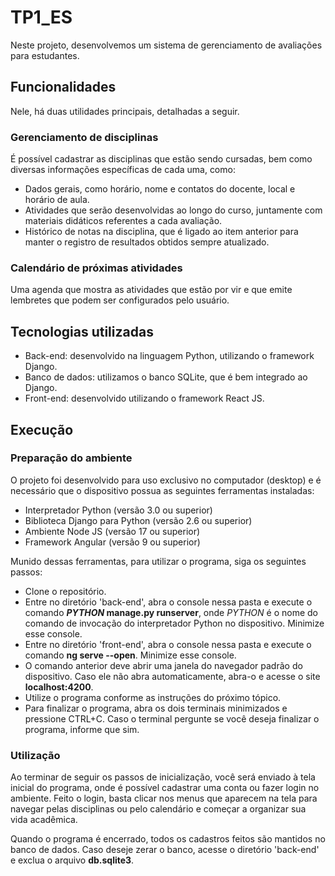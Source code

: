 # TP1_ES

Neste projeto, desenvolvemos um sistema de gerenciamento de avaliações para estudantes. 

## Funcionalidades

Nele, há duas utilidades principais, detalhadas a seguir.

### Gerenciamento de disciplinas

É possível cadastrar as disciplinas que estão sendo cursadas, bem como diversas informações específicas de cada uma, como:

* Dados gerais, como horário, nome e contatos do docente, local e horário de aula.
* Atividades que serão desenvolvidas ao longo do curso, juntamente com materiais didáticos referentes a cada avaliação.
* Histórico de notas na disciplina, que é ligado ao item anterior para manter o registro de resultados obtidos sempre atualizado.

### Calendário de próximas atividades

Uma agenda que mostra as atividades que estão por vir e que emite lembretes que podem ser configurados pelo usuário.

## Tecnologias utilizadas

* Back-end: desenvolvido na linguagem Python, utilizando o framework Django.
* Banco de dados: utilizamos o banco SQLite, que é bem integrado ao Django.
* Front-end: desenvolvido utilizando o framework React JS.

## Execução

### Preparação do ambiente

O projeto foi desenvolvido para uso exclusivo no computador (desktop) e é necessário que o dispositivo possua as seguintes ferramentas instaladas:
* Interpretador Python (versão 3.0 ou superior)
* Biblioteca Django para Python (versão 2.6 ou superior)
* Ambiente Node JS (versão 17 ou superior)
* Framework Angular (versão 9 ou superior)

Munido dessas ferramentas, para utilizar o programa, siga os seguintes passos:
* Clone o repositório.
* Entre no diretório 'back-end', abra o console nessa pasta e execute o comando **_PYTHON_ manage.py runserver**, onde _PYTHON_ é o nome do comando de invocação do interpretador Python no dispositivo. Minimize esse console.
* Entre no diretório 'front-end', abra o console nessa pasta e execute o comando **ng serve --open**. Minimize esse console.
* O comando anterior deve abrir uma janela do navegador padrão do dispositivo. Caso ele não abra automaticamente, abra-o e acesse o site **localhost:4200**. 
* Utilize o programa conforme as instruções do próximo tópico.
* Para finalizar o programa, abra os dois terminais minimizados e pressione CTRL+C. Caso o terminal pergunte se você deseja finalizar o programa, informe que sim.

### Utilização

Ao terminar de seguir os passos de inicialização, você será enviado à tela inicial do programa, onde é possível cadastrar uma conta ou fazer login no ambiente. Feito o login, basta clicar nos menus que aparecem na tela para navegar pelas disciplinas ou pelo calendário e começar a organizar sua vida acadêmica.

Quando o programa é encerrado, todos os cadastros feitos são mantidos no banco de dados. Caso deseje zerar o banco, acesse o diretório 'back-end' e exclua o arquivo **db.sqlite3**.
